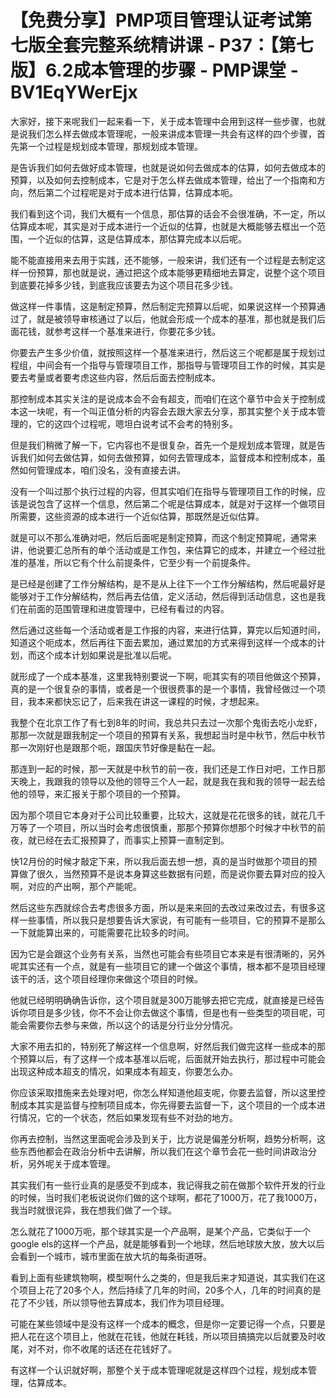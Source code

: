 # 【免费分享】PMP项目管理认证考试第七版全套完整系统精讲课 - P37：【第七版】6.2成本管理的步骤 - PMP课堂 - BV1EqYWerEjx

大家好，接下来呢我们一起来看一下，关于成本管理中会用到这样一些步骤，也就是说我们怎么样去做成本管理呢，一般来讲成本管理一共会有这样的四个步骤，首先第一个过程是规划成本管理，那规划成本管理。

是告诉我们如何去做好成本管理，也就是说如何去做成本的估算，如何去做成本的预算，以及如何去控制成本，它是对于怎么样去做成本管理，给出了一个指南和方向，然后第二个过程呢是对于成本进行估算，估算成本呃。

我们看到这个词，我们大概有一个信息，那估算的话会不会很准确，不一定，所以估算成本呢，其实是对于成本进行一个近似的估算，也就是大概能够去框出一个范围，一个近似的估算，这是估算成本，那估算完成本以后呢。

能不能直接用来去用于实践，还不能够，一般来讲，我们还有一个过程是去制定这样一份预算，那也就是说，通过把这个成本能够更精细地去算定，说整个这个项目到底要花掉多少钱，到底我应该要去为这个项目花多少钱。

做这样一件事情，这是制定预算，然后制定完预算以后呢，如果说这样一个预算通过了，就是被领导审核通过了以后，他就会形成一个成本的基准，那也就是我们后面花钱，就参考这样一个基准来进行，你要花多少钱。

你要去产生多少价值，就按照这样一个基准来进行，然后这三个呢都是属于规划过程组，中间会有一个指导与管理项目工作，那指导与管理项目工作的时候，其实是要去考量或者要考虑这些内容，然后后面去控制成本。

那控制成本其实关注的是说成本会不会有超支，而咱们在这个章节中会关于控制成本这一块呢，有一个叫正值分析的内容会去跟大家去分享，那其实整个关于成本管理的，它的这四个过程呢，嗯坦白说考试不会考的特别多。

但是我们稍微了解一下，它内容也不是很复杂，首先一个是规划成本管理，就是告诉我们如何去做估算，如何去做预算，如何去管理成本，监督成本和控制成本，虽然如何管理成本，咱们没名，没有直接去讲。

没有一个叫过那个执行过程的内容，但其实咱们在指导与管理项目工作的时候，应该是说包含了这样一个信息，然后第二个呢是估算成本，就是对于这样一个做项目所需要，这些资源的成本进行一个近似估算，那既然是近似估算。

就是可以不那么准确对吧，然后后面呢是制定预算，而这个制定预算呢，通常来讲，他说要汇总所有的单个活动或是工作包，来估算它的成本，并建立一个经过批准的基准，所以它有个什么前提条件，它至少有一个前提条件。

是已经是创建了工作分解结构，是不是从上往下一个工作分解结构，然后呢最好是能够对于工作分解结构，然后再去估值，定义活动，然后得到活动信息，这也是我们在前面的范围管理和进度管理中，已经有看过的内容。

然后通过这些每一个活动或者是工作报的内容，来进行估算，算完以后知道时间，知道这个呃成本，然后再往下面去累加，通过累加的方式来得到这样一个成本的计划，而这个成本计划如果说是批准以后呢。

就形成了一个成本基准，这里我特别要说一下啊，呃其实有的项目他做这个预算，真的是一个很复杂的事情，或者是一个很很费事的是一个事情，我曾经做过一个项目，我本来都快忘记了，后来我在讲这一课程的时候，才想起来。

我整个在北京工作了有七到8年的时间，我总共只去过一次那个鬼街去吃小龙虾，那那一次就是跟我制定一个项目的预算有关系，我想起当时是中秋节，然后中秋节那一次刚好也是跟那个呃，跟国庆节好像是黏在一起。

那连到一起的时候，那一天就是中秋节的前一夜，我们还是工作日对吧，工作日那天晚上，我跟我的领导以及他的领导三个人一起，就是我在我和我的领导一起去给他的领导，来汇报关于那个项目的一个预算。

因为那个项目它本身对于公司比较重要，比较大，这就是花花很多的钱，就花几千万等了一个项目，所以当时会考虑很慎重，那那个预算你想那个时候才中秋节的前夜，就已经在去汇报预算了，而事实上预算一直制定到。

快12月份的时候才敲定下来，所以我后面去想一想，真的是当时做那个项目的预算做了很久，当然预算不是说本身算这些数据有问题，而是说你要去算对应的投入啊，对应的产出啊，那个产能呢。

然后这些东西就综合去考虑很多方面，所以是来来回的去改过来改过去，有很多这样一些事情，所以我只是想要告诉大家说，有可能有一些项目，它的预算不是那么一下就能算出来的，可能需要花比较多的时间。

因为它是会跟这个业务有关系，当然也可能会有些项目它本来是有很清晰的，另外呢其实还有一个点，就是有一些项目它的建一个做这个事情，根本都不是项目经理该干的活，这个项目经理你来做这个项目的时候。

他就已经明明确确告诉你，这个项目就是300万能够去把它完成，就直接是已经告诉你项目是多少钱，你不不会让你去做这个事情，但是也有一些类型的项目呢，可能会需要你去参与来做，所以这个的话是分行业分分情况。

大家不用去扣的，特别死了解这样一个信息啊，好然后我们做完这样一些成本的那个预算以后，有了这样一个成本基准以后呢，后面就开始去执行，那过程中可能会出现这种成本超支的情况，如果成本有超支，你要怎么办。

你应该采取措施来去处理对吧，你怎么样知道他超支呢，你要去监督，所以这里控制成本其实是监督与控制项目成本，你先得要去监督一下，这个项目的一个成本进行情况，它的一个状态，然后如果发现有些不对劲的地方。

你再去控制，当然这里面呢会涉及到关于，比方说是偏差分析啊，趋势分析啊，这些东西他都会在政治分析中去讲解，所以我们在这个章节会花一些时间讲政治分析，另外呢关于成本管理。

其实我们有一些行业真的是感受不到成本，我记得我之前在做那个软件开发的行业的时候，当时我们老板说说你们做的这个球啊，都花了1000万，花了我1000万，我当时就很诧异，我在想我们做了一个球。

怎么就花了1000万呃，那个球其实是一个产品啊，是某个产品，它类似于一个google els的这样一个产品，就是能够看到一个地球，然后地球放大放，放大以后会看到一个城市，城市里面在放大坑的每条街道呀。

看到上面有些建筑物啊，模型啊什么之类的，但是我后来才知道说，其实我们在这个项目上花了20多个人，然后持续了几年的时间，20多个人，几年的时间真的是花了不少钱，所以领导他去算成本，我们作为项目经理。

可能在某些领域中是没有这样一个成本的概念，但是你一定要记得一个点，只要是把人花在这个项目上，他就在花钱，他就在耗钱，所以项目搞搞完以后就要及时收尾，对不对，你不收尾的话还在花钱好了。

有这样一个认识就好啊，那整个关于成本管理呢就是这样四个过程，规划成本管理，估算成本。